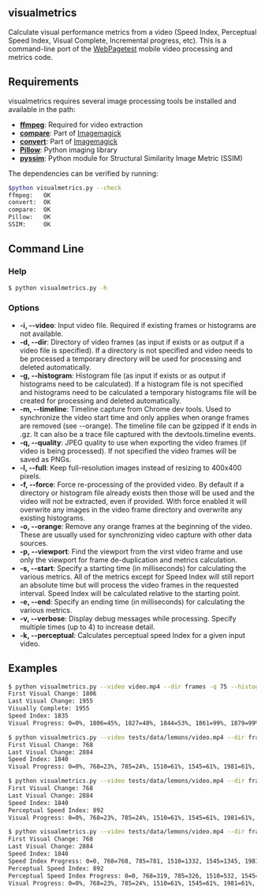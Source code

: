 ## visualmetrics

Calculate visual performance metrics from a video (Speed Index, Perceptual Speed Index, Visual Complete, Incremental progress, etc).  This is a command-line port of the [WebPagetest](https://github.com/WPO-Foundation/webpagetest) mobile video processing and metrics code.

## Requirements

visualmetrics requires several image processing tools be installed and available in the path:

* **[ffmpeg](https://www.ffmpeg.org/)**: Required for video extraction
* **[compare](http://www.imagemagick.org/)**: Part of [Imagemagick](http://www.imagemagick.org/)
* **[convert](http://www.imagemagick.org/)**: Part of [Imagemagick](http://www.imagemagick.org/)
* **[Pillow](https://github.com/python-pillow/Pillow)**: Python imaging library
* **[pyssim](https://github.com/jterrace/pyssim)**: Python module for Structural Similarity Image Metric (SSIM)

The dependencies can be verified by running:
```bash
$python visualmetrics.py --check
ffmpeg:   OK
convert:  OK
compare:  OK
Pillow:   OK
SSIM:     OK
```

## Command Line

### Help
```bash
$ python visualmetrics.py -h
```

### Options
* **-i, --video**: Input video file. Required if existing frames or histograms are not available.
* **-d, --dir**: Directory of video frames (as input if exists or as output if a video file is specified).  If a directory is not specified and video needs to be processed a temporary directory will be used for processing and deleted automatically.
* **-g, --histogram**: Histogram file (as input if exists or as output if histograms need to be calculated).  If a histogram file is not specified and histograms need to be calculated a temporary histograms file will be created for processing and deleted automatically.
* **-m, --timeline**: Timeline capture from Chrome dev tools. Used to synchronize the video start time and only applies when orange frames are removed (see --orange). The timeline file can be gzipped if it ends in .gz. It can also be a trace file captured with the devtools.timeline events.
* **-q, --quality**: JPEG quality to use when exporting the video frames (if video is being processed).  If not specified the video frames will be saved as PNGs.
* **-l, --full**: Keep full-resolution images instead of resizing to 400x400 pixels.
* **-f, --force**: Force re-processing of the provided video. By default if a directory or histogram file already exists then those will be used and the video will not be extracted, even if provided.  With force enabled it will overwrite any images in the video frame directory and overwrite any existing histograms.
* **-o, --orange**: Remove any orange frames at the beginning of the video.  These are usually used for synchronizing video capture with other data sources.
* **-p, --viewport**: Find the viewport from the virst video frame and use only the viewport for frame de-duplication and metrics calculation.
* **-s, --start**: Specify a starting time (in milliseconds) for calculating the various metrics.  All of the metrics except for Speed Index will still report an absolute time but will process the video frames in the requested interval.  Speed Index will be calculated relative to the starting point.
* **-e, --end**: Specify an ending time (in milliseconds) for calculating the various metrics.
* **-v, --verbose**: Display debug messages while processing. Specify multiple times (up to 4) to increase detail.
* **-k, --perceptual**: Calculates perceptual speed Index for a given input video.

## Examples

```bash
$ python visualmetrics.py --video video.mp4 --dir frames -q 75 --histogram histograms.json.gz --orange --viewport
First Visual Change: 1806
Last Visual Change: 1955
Visually Complete: 1955
Speed Index: 1835
Visual Progress: 0=0%, 1806=45%, 1827=48%, 1844=53%, 1861=99%, 1879=99%, 1901=98%, 1922=99%, 1938=99%, 1955=100%
```

```bash
$ python visualmetrics.py --video tests/data/lemons/video.mp4 --dir frames --histogram histograms.json.gz --orange --viewport
First Visual Change: 768
Last Visual Change: 2884
Speed Index: 1840
Visual Progress: 0=0%, 768=23%, 785=24%, 1510=61%, 1545=61%, 1981=61%, 2015=61%, 2033=61%, 2069=61%, 2086=61%, 2105=61%, 2140=61%, 2175=61%, 2572=61%, 2589=61%, 2606=62%, 2623=62%, 2641=63%, 2658=57%, 2676=58%, 2694=58%, 2713=57%, 2731=58%, 2749=58%, 2770=89%, 2789=87%, 2809=87%, 2828=87%, 2884=100%
```

```bash
$ python visualmetrics.py --video tests/data/lemons/video.mp4 --dir frames --histogram histograms.json.gz --orange --viewport --perceptual
First Visual Change: 768
Last Visual Change: 2884
Speed Index: 1840
Perceptual Speed Index: 892
Visual Progress: 0=0%, 768=23%, 785=24%, 1510=61%, 1545=61%, 1981=61%, 2015=61%, 2033=61%, 2069=61%, 2086=61%, 2105=61%, 2140=61%, 2175=61%, 2572=61%, 2589=61%, 2606=62%, 2623=62%, 2641=63%, 2658=57%, 2676=58%, 2694=58%, 2713=57%, 2731=58%, 2749=58%, 2770=89%, 2789=87%, 2809=87%, 2828=87%, 2884=100%
```


```bash
$ python visualmetrics.py --video tests/data/lemons/video.mp4 --dir frames --histogram histograms.json.gz --orange --viewport --perceptual --progress
First Visual Change: 768
Last Visual Change: 2884
Speed Index: 1840
Speed Index Progress: 0=0, 768=768, 785=781, 1510=1332, 1545=1345, 1981=1515, 2015=1529, 2033=1536, 2069=1550, 2086=1556, 2105=1564, 2140=1577, 2175=1591, 2572=1746, 2589=1752, 2606=1759, 2623=1765, 2641=1772, 2658=1779, 2676=1786, 2694=1794, 2713=1802, 2731=1810, 2749=1817, 2770=1826, 2789=1828, 2809=1831, 2828=1833, 2884=1840
Perceptual Speed Index: 892
Perceptual Speed Index Progress: 0=0, 768=319, 785=326, 1510=532, 1545=542, 1981=665, 2015=675, 2033=680, 2069=690, 2086=695, 2105=700, 2140=710, 2175=720, 2572=832, 2589=837, 2606=842, 2623=846, 2641=852, 2658=857, 2676=862, 2694=867, 2713=873, 2731=878, 2749=883, 2770=887, 2789=890, 2809=891, 2828=892, 2884=892
Visual Progress: 0=0%, 768=23%, 785=24%, 1510=61%, 1545=61%, 1981=61%, 2015=61%, 2033=61%, 2069=61%, 2086=61%, 2105=61%, 2140=61%, 2175=61%, 2572=61%, 2589=61%, 2606=62%, 2623=62%, 2641=63%, 2658=57%, 2676=58%, 2694=58%, 2713=57%, 2731=58%, 2749=58%, 2770=89%, 2789=87%, 2809=87%, 2828=87%, 2884=100%
```
